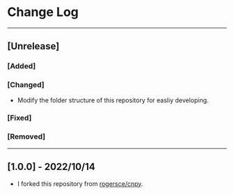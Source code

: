 # Change Log

--------------------
## [Unrelease]
### [Added]

### [Changed]
- Modify the folder structure of this repository for easliy developing.

### [Fixed]

### [Removed]

--------------------
## [1.0.0] - 2022/10/14
- I forked this repository from [rogersce/cnpy](https://github.com/rogersce/cnpy).
